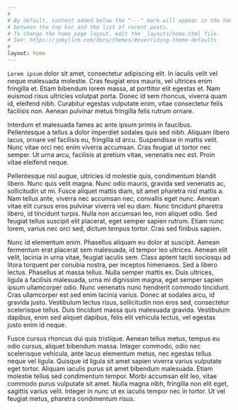```yaml
---
#
# By default, content added below the "---" mark will appear in the home page
# between the top bar and the list of recent posts.
# To change the home page layout, edit the _layouts/home.html file.
# See: https://jekyllrb.com/docs/themes/#overriding-theme-defaults
#
layout: home
---
```



`Lorem ipsum` dolor sit amet, consectetur adipiscing elit. In iaculis velit vel neque malesuada molestie. Cras feugiat eros mauris, vel ultrices enim fringilla et. Etiam bibendum lorem massa, at porttitor elit egestas et. Nam euismod risus ultricies volutpat porta. Donec id sem rhoncus, viverra quam id, eleifend nibh. Curabitur egestas vulputate enim, vitae consectetur felis facilisis non. Aenean pulvinar metus fringilla felis rutrum ornare.

Interdum et malesuada fames ac ante ipsum primis in faucibus. Pellentesque a tellus a dolor imperdiet sodales quis sed nibh. Aliquam libero lacus, ornare vel facilisis eu, fringilla id arcu. Suspendisse in mattis velit. Nunc vitae orci nec enim viverra accumsan. Cras feugiat ut tortor nec semper. Ut urna arcu, facilisis at pretium vitae, venenatis nec est. Proin vitae eleifend neque.

Pellentesque nisl augue, ultricies id molestie quis, condimentum blandit libero. Nunc quis velit magna. Nunc odio mauris, gravida sed venenatis ac, sollicitudin ut mi. Fusce aliquet mattis diam, sit amet pharetra nisl mattis a. Nam tellus ante, viverra nec accumsan nec, convallis eget nunc. Aenean vitae elit cursus eros pulvinar viverra vel eu diam. Nunc tincidunt pharetra libero, id tincidunt turpis. Nulla non accumsan leo, non aliquet odio. Sed feugiat tellus suscipit elit placerat, eget semper sapien rutrum. Etiam nunc lorem, varius nec orci sed, dictum tempus tortor. Cras sed finibus sapien.

Nunc id elementum enim. Phasellus aliquam eu dolor at suscipit. Aenean fermentum erat placerat sem malesuada, id tempor leo ultrices. Aenean elit velit, lacinia in urna vitae, feugiat iaculis sem. Class aptent taciti sociosqu ad litora torquent per conubia nostra, per inceptos himenaeos. Sed a libero lectus. Phasellus at massa tellus. Nulla semper mattis ex. Duis ultrices, ligula a facilisis malesuada, urna mi dignissim magna, eget semper sapien ipsum ullamcorper odio. Nunc venenatis nunc hendrerit commodo tincidunt. Cras ullamcorper est sed enim lacinia varius. Donec at sodales arcu, id gravida justo. Vestibulum lectus risus, sollicitudin non eros sed, consectetur scelerisque tellus. Duis tincidunt massa quis malesuada gravida. Vestibulum dapibus, enim sed aliquet dapibus, felis elit vehicula lectus, vel egestas justo enim id neque.

Fusce cursus rhoncus dui quis tristique. Aenean tellus metus, tempus eu odio cursus, aliquet bibendum massa. Integer commodo, odio nec scelerisque vehicula, ante lacus elementum metus, nec egestas tellus neque vel ligula. Quisque id ligula sit amet sapien viverra varius vulputate eget tortor. Aliquam iaculis purus sit amet bibendum malesuada. Etiam molestie tellus sed condimentum tempor. Morbi accumsan elit leo, vitae commodo purus vulputate sit amet. Nulla magna nibh, fringilla non elit eget, sagittis varius velit. Integer in nunc ut ex iaculis tempor nec in tortor. Ut vel feugiat metus, pharetra condimentum risus.
